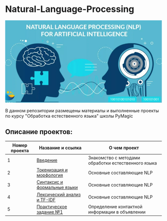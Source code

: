 # Natural-Language-Processing

![Image](NLP_AI.png)

В данном репозитории размещены материалы и выполненные проекты по курсу "Обработка естественного языка" школы PyMagic

## Описание проектов:
| Номер проекта | Название и ссылка | О чем проект                                                     |
|---------------|-------------------|------------------------------------------------------------------|
|1              |[Введение](https://github.com/AlexeyK12/Natural-Language-Processing/blob/main/1_Введение.ipynb)|Знакомство с методами обработки естественного языка|
|2              |[Токенизация и морфология](https://github.com/AlexeyK12/Natural-Language-Processing/blob/main/2_Токенизация_и_морфология.ipynb)|Основные составляющие NLP|
|3              |[Синтаксис и формальные языки](https://github.com/AlexeyK12/Natural-Language-Processing/blob/main/3_Синтаксис_и_формальные_языки.ipynb)|Основные составляющие NLP|
|4              |[Лексический анализ и TF-IDF](https://github.com/AlexeyK12/Natural-Language-Processing/blob/main/4_Лексический_анализ_и_TF_IDF.ipynb)|Основные составляющие NLP|Определение контактной информации в объявлении
|5              |[Практическое задание №1](https://github.com/AlexeyK12/Natural-Language-Processing/blob/main/HW1.ipynb)|Определение контактной информации в объявлении|

